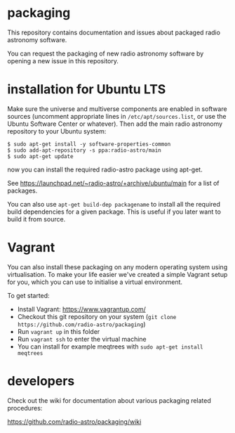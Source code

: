 # packaging
This repository contains documentation and issues about packaged radio astronomy software. 

You can request the packaging of new radio astronomy software by opening a new issue in this repository.


# installation for Ubuntu LTS

Make sure the universe and multiverse components are enabled in software sources (uncomment appropriate lines in ``/etc/apt/sources.list``, or use the Ubuntu Software Center or whatever). Then add the main radio astronomy repository to your Ubuntu system:

    $ sudo apt-get install -y software-properties-common
    $ sudo add-apt-repository -s ppa:radio-astro/main
    $ sudo apt-get update

now you can install the required radio-astro package using apt-get.

See https://launchpad.net/~radio-astro/+archive/ubuntu/main for a list of packages.

You can also use ``apt-get build-dep packagename`` to install all the required build dependencies for a given package. This is useful if you later want to build it from source.


# Vagrant

You can also install these packaging on any modern operating system using
virtualisation. To make your life easier we've created a simple Vagrant
setup for you, which you can use to initialise a virtual environment.

To get started:

 * Install Vagrant: https://www.vagrantup.com/
 * Checkout this git repository on your system (`git clone https://github.com/radio-astro/packaging`)
 * Run `vagrant up` in this folder
 * Run `vagrant ssh` to enter the virtual machine
 * You can install for example meqtrees with `sudo apt-get install meqtrees`


# developers

Check out the wiki for  documentation about various packaging related procedures:

https://github.com/radio-astro/packaging/wiki
